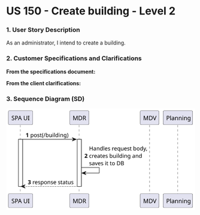 # US 150 - Create building - Level 2

### 1. User Story Description

As an administrator, I intend to create a building.

### 2. Customer Specifications and Clarifications

**From the specifications document:**



**From the client clarifications:**

### 3. Sequence Diagram (SD)
![SD_US150](SD_US150.svg)
